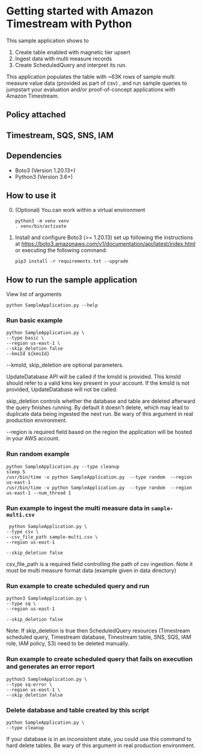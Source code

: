 # Getting started with Amazon Timestream with Python

This sample application shows to

1. Create table enabled with magnetic tier upsert
2. Ingest data with multi measure records
3. Create ScheduledQuery and interpret its run.

This application populates the table with ~63K rows of sample multi measure value data (provided as
part of csv) , and run sample queries to jumpstart your evaluation and/or proof-of-concept
applications with Amazon Timestream.

## Policy attached

## Timestream, SQS, SNS, IAM

## Dependencies

- Boto3 (Version 1.20.13+)
- Python3 (Version 3.6+)

## How to use it

0. (Optional) You can work within a virtual environment

   ```
   python3 -m venv venv
   . venv/bin/activate
   ```

1. Install and configure Boto3 (>= 1.20.13) set up following the instructions at
   https://boto3.amazonaws.com/v1/documentation/api/latest/index.html or executing the following
   command:
   ```
   pip3 install -r requirements.txt --upgrade
   ```

## How to run the sample application

View list of arguments

```
python SampleApplication.py --help
```

### Run basic example

```
python SampleApplication.py \
--type basic \
--region us-east-1 \
--skip_deletion false
--kmsId ${kmsId}
```

--kmsId, skip_deletion are optional parameters.

UpdateDatabase API will be called if the kmsId is provided. This kmsId should refer to a valid kms
key present in your account. If the kmsId is not provided, UpdateDatabase will not be called.

skip_deletion controls whether the database and table are deleted afterward the query finishes
running. By default it doesn't delete, which may lead to duplicate data being ingested the next run.
Be wary of this argument in real production environment.

--region is required field based on the region the application will be hosted in your AWS account.

### Run random example

```
python SampleApplication.py --type cleanup
sleep 5
/usr/bin/time -v python SampleApplication.py  --type random  --region us-east-1
/usr/bin/time -v python SampleApplication.py  --type random  --region us-east-1 --num_thread 1
```

### Run example to ingest the multi measure data in `sample-multi.csv`

```
 python SampleApplication.py \
--type csv \
--csv_file_path sample-multi.csv \
--region us-east-1

--skip_deletion false
```

csv_file_path is a required field controlling the path of csv ingestion. Note it must be multi
measure format data (example given in data directory)

### Run example to create scheduled query and run

```
python3 SampleApplication.py \
--type sq \
--region us-east-1

--skip_deletion false
```

Note: If skip_deletion is true then ScheduledQuery resources (Timestream scheduled query, Timestream
database, Timestream table, SNS, SQS, IAM role, IAM policy, S3) need to be deleted manually.

### Run example to create scheduled query that fails on execution and generates an error report

```
python3 SampleApplication.py \
--type sq-error \
--region us-east-1 \
--skip_deletion false
```

### Delete database and table created by this script

```
python SampleApplication.py \
--type cleanup
```

If your database is in an inconsistent state, you could use this command to hard delete tables. Be
wary of this argument in real production environment.
